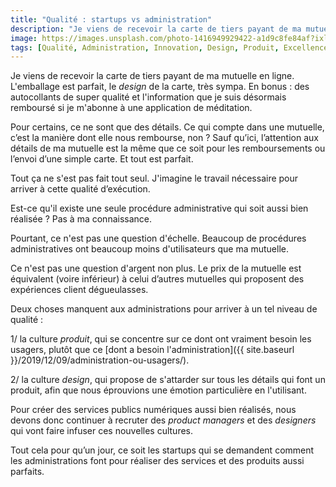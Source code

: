 ```yaml
---
title: "Qualité : startups vs administration"
description: "Je viens de recevoir la carte de tiers payant de ma mutuelle en ligne. L'emballage est parfait, le design de la carte, très sympa."
image: https://images.unsplash.com/photo-1416949929422-a1d9c8fe84af?ixlib=rb-1.2.1&ixid=eyJhcHBfaWQiOjEyMDd9&auto=format&fit=crop&w=1200&q=80
tags: [Qualité, Administration, Innovation, Design, Produit, Excellence]
---
```


Je viens de recevoir la carte de tiers payant de ma mutuelle en ligne. L'emballage est parfait, le *design* de la carte, très sympa. En bonus : des autocollants de super qualité et l'information que je suis désormais remboursé si je m'abonne à une application de méditation.

Pour certains, ce ne sont que des détails. Ce qui compte dans une mutuelle, c’est la manière dont elle nous rembourse, non ? Sauf qu’ici, l’attention aux détails de ma mutuelle est la même que ce soit pour les remboursements ou l’envoi d’une simple carte. Et tout est parfait.

Tout ça ne s'est pas fait tout seul. J'imagine le travail nécessaire pour arriver à cette qualité d’exécution.

Est-ce qu'il existe une seule procédure administrative qui soit aussi bien réalisée ? Pas à ma connaissance.

Pourtant, ce n'est pas une question d'échelle. Beaucoup de procédures administratives ont beaucoup moins d'utilisateurs que ma mutuelle.

Ce n'est pas une question d'argent non plus. Le prix de la mutuelle est équivalent (voire inférieur) à celui d’autres mutuelles qui proposent des expériences client dégueulasses.

Deux choses manquent aux administrations pour arriver à un tel niveau de qualité :

1/ la culture *produit*, qui se concentre sur ce dont ont vraiment besoin les usagers, plutôt que ce [dont a besoin l'administration]({{ site.baseurl }}/2019/12/09/administration-ou-usagers/).

2/ la culture *design*, qui propose de s'attarder sur tous les détails qui font un produit, afin que nous éprouvions une émotion particulière en l'utilisant.

Pour créer des services publics numériques aussi bien réalisés, nous devons donc continuer à recruter des *product managers* et des *designers* qui vont faire infuser ces nouvelles cultures.

Tout cela pour qu’un jour, ce soit les startups qui se demandent comment les administrations font pour réaliser des services et des produits aussi parfaits.
